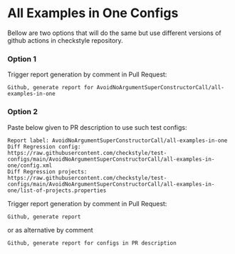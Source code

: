 # All Examples in One Configs

Bellow are two options that will do the same but use different versions
of github actions in checkstyle repository.


### Option 1
Trigger report generation by comment in Pull Request:
```
Github, generate report for AvoidNoArgumentSuperConstructorCall/all-examples-in-one
```

### Option 2

Paste below given to PR description to use such test configs:
```
Report label: AvoidNoArgumentSuperConstructorCall/all-examples-in-one
Diff Regression config: https://raw.githubusercontent.com/checkstyle/test-configs/main/AvoidNoArgumentSuperConstructorCall/all-examples-in-one/config.xml
Diff Regression projects: https://raw.githubusercontent.com/checkstyle/test-configs/main/AvoidNoArgumentSuperConstructorCall/all-examples-in-one/list-of-projects.properties
```

Trigger report generation by comment in Pull Request:
```
Github, generate report
```
or as alternative by comment
```
Github, generate report for configs in PR description
```
